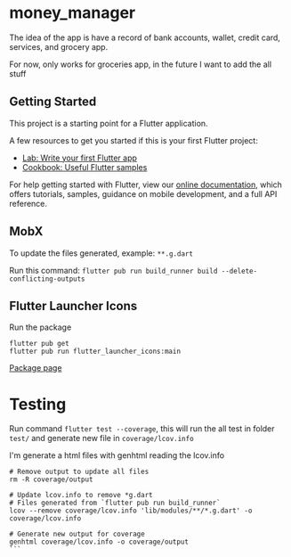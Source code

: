 # money_manager

The idea of the app is have a record of bank accounts, wallet, credit card, services, and grocery app.

For now, only works for groceries app, in the future I want to add the all stuff

## Getting Started

This project is a starting point for a Flutter application.

A few resources to get you started if this is your first Flutter project:

- [Lab: Write your first Flutter app](https://flutter.dev/docs/get-started/codelab)
- [Cookbook: Useful Flutter samples](https://flutter.dev/docs/cookbook)

For help getting started with Flutter, view our
[online documentation](https://flutter.dev/docs), which offers tutorials,
samples, guidance on mobile development, and a full API reference.

## MobX

To update the files generated, example: `**.g.dart`

Run this command: `flutter pub run build_runner build --delete-conflicting-outputs`

## Flutter Launcher Icons

Run the package
```
flutter pub get
flutter pub run flutter_launcher_icons:main
```

[Package page](https://pub.dev/packages/flutter_launcher_icons)

# Testing

Run command `flutter test --coverage`, this will run the all test in folder `test/` and generate new file in `coverage/lcov.info`

I'm generate a html files with genhtml reading the lcov.info

````
# Remove output to update all files
rm -R coverage/output

# Update lcov.info to remove *g.dart
# Files generated from `flutter pub run build_runner`
lcov --remove coverage/lcov.info 'lib/modules/**/*.g.dart' -o coverage/lcov.info

# Generate new output for coverage
genhtml coverage/lcov.info -o coverage/output
```